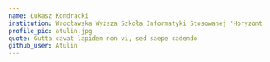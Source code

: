 ```yaml
---
name: Łukasz Kondracki
institution: Wrocławska Wyższa Szkoła Informatyki Stosowanej 'Horyzont'
profile_pic: atulin.jpg
quote: Gutta cavat lapidem non vi, sed saepe cadendo
github_user: Atulin
---
```

